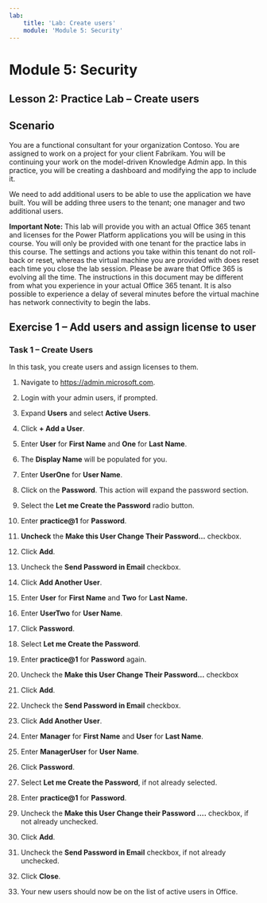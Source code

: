 ```yaml
---
lab:
    title: 'Lab: Create users'
    module: 'Module 5: Security'
---
```


Module 5: Security
==================

## Lesson 2: Practice Lab – Create users

Scenario
--------

You are a functional consultant for your organization Contoso. You are assigned
to work on a project for your client Fabrikam. You will be continuing your work
on the model-driven Knowledge Admin app. In this practice, you will be creating
a dashboard and modifying the app to include it.

We need to add additional users to be able to use the application we have built.
You will be adding three users to the tenant; one manager and two additional
users.

**Important Note:** This lab will provide you with an actual Office 365 tenant
and licenses for the Power Platform applications you will be using in this
course. You will only be provided with one tenant for the practice labs in this
course. The settings and actions you take within this tenant do not roll-back or
reset, whereas the virtual machine you are provided with does reset each time
you close the lab session. Please be aware that Office 365 is evolving all the time. The
instructions in this document may be different from what you experience in your
actual Office 365 tenant. It is also possible to experience a delay of several
minutes before the virtual machine has network connectivity to begin the labs.

Exercise 1 – Add users and assign license to user
-------------------------------------------------

### Task 1 – Create Users

In this task, you create users and assign licenses to them.

1.  Navigate to https://admin.microsoft.com.

2.  Login with your admin users, if prompted.

3.  Expand **Users** and select **Active Users**.

4.  Click **+ Add a User**.

5.  Enter **User** for **First Name** and **One** for **Last Name**.

6.  The **Display Name** will be populated for you.

7.  Enter **UserOne** for **User Name**.

8.  Click on the **Password**. This action will expand the password section.

9.  Select the **Let me Create the Password** radio button.

10. Enter **practice@1** for **Password**.

11. **Uncheck** the **Make this User Change Their Password…** checkbox.

14. Click **Add**.

15. Uncheck the **Send Password in Email** checkbox.

16. Click **Add Another User**.

17. Enter **User** for **First Name** and **Two** for **Last Name.**

18. Enter **UserTwo** for **User Name**.

19. Click **Password**.

20. Select **Let me Create the Password**.

21. Enter **practice@1** for **Password** again.

22. Uncheck the **Make this User Change Their Password…** checkbox

25. Click **Add**.

26. Uncheck the **Send Password in Email** checkbox.

27. Click **Add Another User**.

28. Enter **Manager** for **First Name** and **User** for **Last Name**.

29. Enter **ManagerUser** for **User Name**.

30. Click **Password**.

31. Select **Let me Create the Password**, if not already selected.

32. Enter **practice@1** for **Password**.

33. Uncheck the **Make this User Change their Password ….** checkbox, if not
    already unchecked.

36. Click **Add**.

37. Uncheck the **Send Password in Email** checkbox, if not already unchecked.

38. Click **Close**.

39. Your new users should now be on the list of active users in Office.
